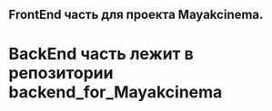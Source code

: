 

## FrontEnd часть для проекта Mayakcinema. 
# BackEnd часть лежит в репозитории backend_for_Mayakcinema
